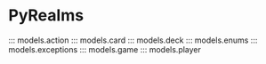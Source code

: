 # PyRealms

::: models.action
::: models.card
::: models.deck
::: models.enums
::: models.exceptions
::: models.game
::: models.player
